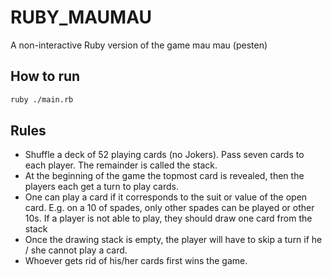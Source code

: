 # RUBY_MAUMAU
A non-interactive Ruby version of the game mau mau (pesten)

## How to run
```bash
ruby ./main.rb
```

## Rules
 - Shuffle a deck of 52 playing cards (no Jokers). Pass seven cards to each player. The remainder is called the stack.
 -  At the beginning of the game the topmost card is revealed, then the players each get a turn to play cards.
 -  One can play a card if it corresponds to the suit or value of the open card. E.g. on a 10 of spades, only other spades can be played or other 10s. If a player is not able to play, they should draw one card from the stack
 -  Once the drawing stack is empty, the player will have to skip a turn if he / she cannot play a card.
 -  Whoever gets rid of his/her cards first wins the game. 
